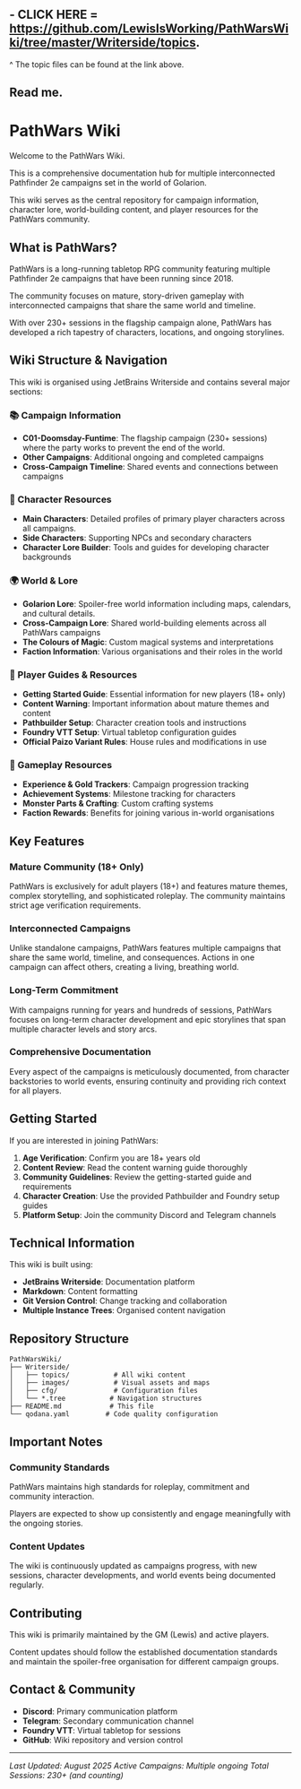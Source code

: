 ## - CLICK HERE = https://github.com/LewisIsWorking/PathWarsWiki/tree/master/Writerside/topics.

^ The topic files can be found at the link above.

## Read me.

# PathWars Wiki

Welcome to the PathWars Wiki.

This is a comprehensive documentation hub for multiple interconnected Pathfinder 2e campaigns set in the world of Golarion. 

This wiki serves as the central repository for campaign information, character lore, world-building content, and player resources for the PathWars community.

## What is PathWars?

PathWars is a long-running tabletop RPG community featuring multiple Pathfinder 2e campaigns that have been running since 2018. 

The community focuses on mature, story-driven gameplay with interconnected campaigns that share the same world and timeline. 

With over 230+ sessions in the flagship campaign alone, PathWars has developed a rich tapestry of characters, locations, and ongoing storylines.

## Wiki Structure & Navigation

This wiki is organised using JetBrains Writerside and contains several major sections:

### 📚 Campaign Information
- **C01-Doomsday-Funtime**: The flagship campaign (230+ sessions) where the party works to prevent the end of the world.
- **Other Campaigns**: Additional ongoing and completed campaigns
- **Cross-Campaign Timeline**: Shared events and connections between campaigns

### 👥 Character Resources
- **Main Characters**: Detailed profiles of primary player characters across all campaigns.
- **Side Characters**: Supporting NPCs and secondary characters
- **Character Lore Builder**: Tools and guides for developing character backgrounds

### 🌍 World & Lore
- **Golarion Lore**: Spoiler-free world information including maps, calendars, and cultural details.
- **Cross-Campaign Lore**: Shared world-building elements across all PathWars campaigns
- **The Colours of Magic**: Custom magical systems and interpretations
- **Faction Information**: Various organisations and their roles in the world

### 📖 Player Guides & Resources
- **Getting Started Guide**: Essential information for new players (18+ only)
- **Content Warning**: Important information about mature themes and content
- **Pathbuilder Setup**: Character creation tools and instructions
- **Foundry VTT Setup**: Virtual tabletop configuration guides
- **Official Paizo Variant Rules**: House rules and modifications in use

### 🎯 Gameplay Resources
- **Experience & Gold Trackers**: Campaign progression tracking
- **Achievement Systems**: Milestone tracking for characters
- **Monster Parts & Crafting**: Custom crafting systems
- **Faction Rewards**: Benefits for joining various in-world organisations

## Key Features

### Mature Community (18+ Only)
PathWars is exclusively for adult players (18+) and features mature themes, complex storytelling, and sophisticated roleplay. The community maintains strict age verification requirements.

### Interconnected Campaigns
Unlike standalone campaigns, PathWars features multiple campaigns that share the same world, timeline, and consequences. Actions in one campaign can affect others, creating a living, breathing world.

### Long-Term Commitment
With campaigns running for years and hundreds of sessions, PathWars focuses on long-term character development and epic storylines that span multiple character levels and story arcs.

### Comprehensive Documentation
Every aspect of the campaigns is meticulously documented, from character backstories to world events, ensuring continuity and providing rich context for all players.

## Getting Started

If you are interested in joining PathWars:

1. **Age Verification**: Confirm you are 18+ years old
2. **Content Review**: Read the content warning guide thoroughly
3. **Community Guidelines**: Review the getting-started guide and requirements
4. **Character Creation**: Use the provided Pathbuilder and Foundry setup guides
5. **Platform Setup**: Join the community Discord and Telegram channels

## Technical Information

This wiki is built using:
- **JetBrains Writerside**: Documentation platform
- **Markdown**: Content formatting
- **Git Version Control**: Change tracking and collaboration
- **Multiple Instance Trees**: Organised content navigation

## Repository Structure

```
PathWarsWiki/
├── Writerside/
│   ├── topics/           # All wiki content
│   ├── images/           # Visual assets and maps
│   ├── cfg/              # Configuration files
│   └── *.tree           # Navigation structures
├── README.md            # This file
└── qodana.yaml         # Code quality configuration
```

## Important Notes

### Community Standards
PathWars maintains high standards for roleplay, commitment and community interaction. 

Players are expected to show up consistently and engage meaningfully with the ongoing stories.

### Content Updates
The wiki is continuously updated as campaigns progress, with new sessions, character developments, and world events being documented regularly.

## Contributing

This wiki is primarily maintained by the GM (Lewis) and active players. 

Content updates should follow the established documentation standards and maintain the spoiler-free organisation for different campaign groups.

## Contact & Community

- **Discord**: Primary communication platform
- **Telegram**: Secondary communication channel
- **Foundry VTT**: Virtual tabletop for sessions
- **GitHub**: Wiki repository and version control

---

*Last Updated: August 2025*
*Active Campaigns: Multiple ongoing*
*Total Sessions: 230+ (and counting)*
